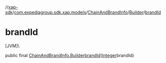 //[xap-sdk](../../../../index.md)/[com.expediagroup.sdk.xap.models](../../index.md)/[ChainAndBrandInfo](../index.md)/[Builder](index.md)/[brandId](brand-id.md)

# brandId

[JVM]\

public final [ChainAndBrandInfo.Builder](index.md)[brandId](brand-id.md)([Integer](https://docs.oracle.com/javase/8/docs/api/java/lang/Integer.html)brandId)
